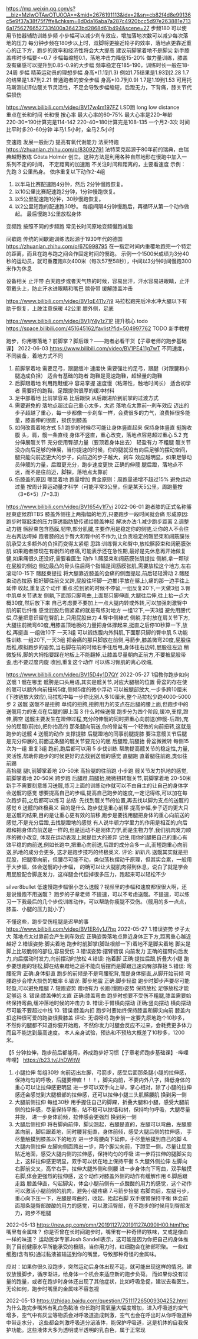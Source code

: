 

https://mp.weixin.qq.com/s?__biz=MzIwOTAwOTU0OA==&mid=2676191113&idx=2&sn=cb82f4d8e99136c5e9f37a38f75f7ffe&chksm=8d0da16aba7a287c4920bcc5d97e263881e7136a1756276652733f400a36423bd2868d61b494&scene=27
步频180  可以使用节拍器辅助训练步频
小步幅可以减少刹车效应，增加落地次数可以减少每次落地的压力
每分钟步频在180步以上时，双脚将更接近轮子的效率，落地点更靠近重心的正下方，跑步的效率和经济性将会大大提高
建议前脚掌着地不是脚尖
新手膝盖疼时步幅要<=0.7   步幅每缩短0.1，落地冲击力降低15-20%
   做力量训练，膝盖没有痛感可以提升到0.85-0.9的大步幅  频率稳定在185-190，训练时长一般在18-24周
步幅
精英运动员的理想步幅   身高*(1.1到1.3)   例如1.75结果是1.93到2.28   1.7的结果是1.87到2.21
普通跑者的安全步幅  身高*(0.7到0.9)      1.7是1.19到1.53
可用托马斯测试评估髋关节灵活性，不足会导致步幅缩短，后蹬无力，下背痛，膝关节代偿损伤



https://www.bilibili.com/video/BV17w4m197FZ
LSD跑  long low distance  
重点在长和时间  长和慢
按心率  最大心率的60-75%  最大心率是220-年龄   
220-30=190计算完是114-142    220-40=180计算完是108-135
一个月2-3次  时间比平时多20-60分钟   半马1.5小时，全马2.5小时

变速跑 
发展一般耐力  提高有氧代谢能力
法莱特跑     https://zhuanlan.zhihu.com/p/83092791
法特莱克起源于80年前的瑞典，由瑞典越野教练 Gösta Holmér 创立。这种方法是利用各种自然地形在慢跑中加入一系列不定的时间，
   不定距离的加速跑
不关注时间和距离的，主要看速度
示例：
先跑 3 公里热身。
依序重复以下动作2-4组
1. 以半马比赛配速跑4分钟，然后 2分钟慢跑恢复。
2. 以10公里比赛配速跑2分钟，1分钟慢跑恢复。
3. 以5公里配速跑1分钟，30秒慢跑恢复。
4. 以2公里短跑的配速跑30秒。
每组间隔4分钟慢跑后，再循环从第一个动作做起。
最后慢跑3公里放松身体


变频跑
按照不同的步频跑  常见长时间原地变频慢跑减脂

间歇跑  传统的间歇跑训练法起源于1930年代的德国
https://zhuanlan.zhihu.com/p/670998795
在一指定时间内重覆地跑完一个特定的距离，而且在跑与跑之间会作固定时间的慢跑。
示例一个1500米成绩为3分40秒的运动员，就可重覆跑8次400米（每次57至58秒），中间以3分钟时间慢跑300米作为休息

设备相关
止汗带  白天跑步或者天气热的时候，容易出汗，汗水容易进眼睛，止汗带戴头上，防止汗水进眼睛和嘴巴
髌骨带 缓解膝盖冲击

https://www.bilibili.com/video/BV1qE411v7j9
马拉松跑完后冷水冲大腿以下有助于恢复，上肢注意保暖 42公里
膝外侧，足底

https://www.bilibili.com/video/BV1jY4y1z71P
提升核心  todo
https://space.bilibili.com/451645162/favlist?fid=504997762 TODO 新手教程

跑步，你用哪落地？前脚掌？脚后跟？——跑者必看干货【子章老师的跑步基础课】 2022-06-03
https://www.bilibili.com/video/BV1PE411g7wT
不同速度，不同装备，着地方式不同
1. 前脚掌着地   需要足弓，跟腱缓冲  速度快  需要强壮的足弓，跟腱（对跟腱和小腿造成负担）  适合有基础的跑者
  跑鞋是竞速跑鞋，超轻量的跑鞋
2. 后脚跟着地  利用跑鞋缓冲  容易掌握  速度慢（粘滞性，触地时间长）  适合初学者
 需要好的跑鞋，足跟提供很厚的缓冲材料
3. 足中部着地  比前掌容易  比后跟快  从后跟进阶到前掌的过渡方式
4. 需要避免的
 落地点超过自己重心太多，太远  落地点太靠前--刹车效应
    迈出的步子超越了重心，每一步都像一步刹车一样，会费很多的力气，浪费掉很多能量，膝盖伸的很直，损伤到膝盖
5. 如何改善着地方式
  5.1 跑步的时候尽可能让身体竖直起来  保持身体竖直  挺胸收腹  头，肩，髋一条直线
       身体不竖直，重心改变，落地点容易超过重心
  5.2 充分伸展髋关节
      充分使用臀部力量（要顶着身体出去）  轻盈有力  不粗腿
    髋关节没办向后足够的伸展，当你提速的时候，你的腿就没有向后足够的摆动空间，腿只能向前迈更大的步子，向前迈的步子越大，刹车
     效应越明显，如果足够动员伸髋的力量，后蹬更充分，跑步速度更快
    正确的伸髋  腿后蹬，落地点不远，而不是往前迈，脚探，落地点太靠前
6. 伤膝盖的原因
  哪里着地
  跑量增加  黄金原则：周跑量递增不超过15%  避免运动过量  按周计算运动量才科学（可能平常3公里，但是某天5公里，周跑量按（3*6+5）/7=3.3）




https://www.bilibili.com/video/BV1654y1f7vi 2022-06-01
跑者膝的正式名称髂胫束症候群ITBS
 膝盖外侧往上两指幅的地方,只要跑步一段时间就会痛
形成原因: 跑步时髂胫束的压力穿透脂肪垫传递给膝盖神经
解决办法:1.减少跑步距离
2.调整动力链   髂胫束包含筋膜,韧带,部分肌腱,主要作用是稳定你的侧链,让你的人不会往左右两边垮掉
跑者膝的凶手臀大和臀中的不作为,让负责稳定的髂胫束和阔筋膜张肌承受太多额外的负担而变得太紧绷
思路:训练臀大和臀中,放松髂胫束和阔筋膜张肌
如果跑者膝现在有剧烈的疼痛,可能表示还在急性期,最好是先休息再开始做复健,如果痛很久还没好,需要看医生
动作
1.髂胫束和阔筋膜张肌提拉
 侧躺,拿一颗球在屁股的侧边  侧边最凸的骨头往后两个指幅是阔筋膜张肌,需要放松这个地方,左右滚动10-15下
 髂胫束提拉
 将大腿靠近膝盖的会痛的侧面提起,前后轻轻滑动
2.髂胫束动态拉筋
 把好脚往前交叉跨,屁股往坏脚一边推(手放在髂上),痛的那一边手往上延伸 
  收起,重复这个动作
  重点:拉到紧的时候不停留,一组反复20下,一天做3组
3.臀中肌单关节诱发
  侧躺,下面那只脚弯曲,上面那只脚伸直,大腿往后伸,往上抬一点大概30度,然后放下来
  自己考虑要不要加上一点大腿内转或外转,可以加强刺激臀中肌的前后纤维
  感觉屁股后侧紧紧的就是有练对地方  一组12下,一天3组
  避免用腰代偿,尽量把意识留在臀肌上,只用屁股出力
4.臀中侧棒式
  侧躺,手肘放在肩关节下方,大腿往前微弯60度,用膝盖顶地板的力量把身体撑起来,挺直之后停10秒算一下,放松,再挺直  一组做10下 一天3组
  可以锻炼腹内外斜肌,下面那只脚的臀中肌
5.功能性训练  一组20下,一天3组
  把会痛的那只脚放在前侧,弓箭步,膝盖微弯20度,屁股往后推,模拟跑步的姿势,当右脚在前的时候右手往后甩,身体往右边转,屁股往左边
   稍微旋转,脚的大拇指要踩在地板上不能翻掉,让膝盖尽量朝向正前方,不要被屁股带歪,也不要过度内旋  收回,重复这个动作
   可以练习臀肌的离心收缩,



https://www.bilibili.com/video/BV15D4y1D7QY  2022-05-27
1招教你跑步如何送髋
1 髋在哪里
髋胯是口头用语,其实是髋关节,对应大腿根的位置
骨盆的存在使的髋可以额外向前扭转5度,侧倾5度的微小浮动 
可以被腿部放大,一步多跨10厘米(下肢链放大效应),马拉松中每一步你比别人多10厘米,整个马拉松少跑4000-5000步
2 送髋
送髋不是扭胯
单纯的扭胯,扭胯用力的支点在后腿的腰上面,但跑步中的送髋用力的支点在后腿的脚上面
3 什么时候送髋
跑步分为四个阶段,缓冲,支撑,蹬伸,腾空  送髋主要发生在蹬伸过程,充分的伸髋的同时把重心向前送(伸髋-后蹬),充分的屈髋(前抬),把你抬高的
那条腿向前送,你的骨盆有一个轻微的向前扭转,这就是跑步的送髋
4 送髋的动作
支撑提膝 后腿蹬地的同事前腿提膝  要注意髋关节后腿是充分伸展的,前面这条腿的髋关节要充分的屈
   后腿蹬,前腿抬   骨盆微微转  每侧15次为一组  重复3组  跑前,跑后都可以用
5 步伐训练  帮助提高髋关节的稳定性,力量,灵活性,帮助你跑步的时候更好的去找到送髋的感觉
直腿跑  直着腿往前跑,类似往前踢  
高抬腿  腿t,前脚掌着地 20-50米  高抬腿的往前跑
小步跑  髋关节发力扒地的感觉,前脚掌着地 20-50米
跨步跑  后腿蹬,前腿抬,微微扭转髋关节,前脚掌着地 20-50米
新手不需要刻意练习送髋,练习上面的训练动作就可以不由自主的让自己的身体学会送髋的感觉
想要提高自己的步幅,提高自己跑步的速度,一定记得练,可以加在每次跑步前,之后都可以练习
总结: 先找到髋关节的位置,再去找以脚为支点的送髋的感觉
6 送髋的终极奥义  目的是什么  跑步就是重心前移
提高步幅,步子迈的更大只是送髋的结果,目的是让重心更有效的前移,跑步是要找用腿把身体的重心向前送的感觉,不是充分后蹬,去找腿蹬地的感觉
有人说牛顿力学里力的作用是相互的,向后蹬和把身体向前送是一样的,但是运动不是刚体力学,而是生物力学,我们肌肉发力顺序的微小改变,
体现在运动表现上就是巨大的差异
记住,用你的腿把自己的重心有效平稳的向前送,例如长跑中,把重心向前送,后蹬的成分会多一点,而短跑重心向前送,扒地的成分会更多,
  这才是跑步技巧的终极奥义.
评论:
趴趴凡
送髋其实就是扭屁股，把腿带向前，但腰尽可能不动，类似荡秋摆动千原理，但其实会累，一般用于大步幅，体会送髋的小步幅，
的确可以让大腿肌肉得到休息，说白了就是学会用屁股配合脚底发力，这样腿会代偿掉很多压力，跑起来可以轻松不少

silver8bullet
低速慢跑步幅很小怎么送髋？视频里的歩幅和速度都很很大啊，还是说慢跑不用送髋？
跑步的子章老师
不提速，可以不考虑送髋。不提速，可以练习一下我最后的几个步伐训练动作，可以帮助你瘦腿不受伤。（髋用的多一点点，膝盖、小腿的压力就小了）



不懂这些，跑步受伤粗腿是迟早的事
https://www.bilibili.com/video/BV1ER4y1J7hp 2022-05-27
1.错误姿势 步子太大
 落地点太过靠前会产生刹车效应
 正确姿势落地点靠近身体正下方,距离重心越近越好
2.错误姿势:脚尖着地
  跑步时前脚掌(脚趾根部一下)着地不是脚尖着地  脚尖是脚上比较脆弱的部位,容易受伤
3.错误姿势:摆臂错误 向前发力
  正确的摆臂向后发力,向后摆动时发力,向前摆动时放松
4.错误: 拖着脚   正确:提拉后跟,折叠大小腿
 跑步要想跑的轻松,脚在结束蹬地之后不能向后摆而是脚跟迅速向臀部靠拢
5.错误: 弯腰驼背   正确:身体挺直
  跑步的前倾是不是弯腰驼背,而是身体挺直,从脚开始前倾   弯腰跑步会增大损伤的概率
6.错误: 脚步地震  正确:脚步轻盈
  跑步时脚步声要尽可能轻盈,可以避免粗腿
7. 短跑姿势   蹬地有力
   长跑(慢跑)姿势  保持放松 足够放松才能足够远
8. 错误:膝盖伸的太直    正确:膝盖弯曲
   跑步时想要不受伤不粗腿,膝盖需要始终保持弯曲,缓冲落地时候的冲击力
9. 错误:手臂横向摆动   正确:竖向摆动
   横向摆动尽可能不要超过中线
10. 错误:膝盖内扣
   跑步时要始终保持膝盖和脚尖向前  膝盖内扣这种很可爱的跑姿很费膝盖
评论:
无语呀吗
跑步前一定要先原地跑个10秒多，不然你的腿都不知道你要开始跑，不然你发力时腿会反应不过来，会耗费更多体力而且不能达到最高速度。
本人亲身试验，预热和不预热大概差了10秒多，1200米。




【5 分钟拉伸，跑步前后都能用，养成跑步好习惯【子章老师跑步基础课】-哔哩哔哩】 https://b23.tv/JhDWltW
1. 小腿拉伸  每组30秒
向前迈出左脚，弓箭步，感受后面那条腿小腿的拉伸感，保持均匀的呼吸，后腿要伸直！！！，脚尖向前，不要内外八字，降低身体的重心可以让拉伸感更明显
进一步可以双手向上举，掌心相对，除了小腿的拉伸感还会感觉到大腿根部的拉伸感，还可以拉伸小腿三头肌髂腰肌 
  换到另一侧  
2. 大腿前侧拉伸 每组30秒
   用手握住自己的脚踝，折叠大腿和小腿，感受大腿前侧的拉伸感，尽量保持平衡，站不稳可以扶墙和树，保持均匀呼吸，大腿尽量并拢，
   进一步身体前倾，拉伸感会更强烈
  换到另一侧
3. 大腿后侧拉伸
将右脚向前伸，脚尖翘起，右腿是直的，左腿可以弯曲，左腿膝盖向前，脚后跟着地，同时腰背挺直，身体前倾，感受大腿后侧的拉伸感，
   手尽量触摸到膝盖以下的地方
   进一步弯腰向下延伸，手尽量触摸到自己的脚
4.大腿内侧拉伸
   左脚向侧面跨出一步，两个脚尖向前，下蹲至一侧，尽量让屁股贴近地面，感受大腿内侧的拉伸感，保持均匀的呼吸
   进一步将拉伸的腿脚尖向上，这样拉伸感更明显，双手可以伏在地上保持平衡
5.大腿外侧拉伸
   左脚向右脚前交叉，高举右手，拉伸大腿外侧和侧腰
   进一步身体向下弯曲，双手触摸右脚,体会更强烈的拉伸感，这个动作对膝盖外侧的动作有缓解作用
6.脚后跟走路
   膝盖伸直，勾起脚尖，体会小腿前侧有一点酸酸的用力的感觉，这个动作可以激活小腿前侧的肌肉，避免小腿疼痛
7.弓箭步抬腿
  右脚向后，左腿弓步，重心向下压一下，左腿是弯曲的，收起，抬起右脚   双手摆臂保持平衡
  体会前面那条腿臀部酸酸的用力的感觉，可以激活臀部，在不跑步的时候用到臀部发力，跑步不粗腿  

2022-05-13
https://new.qq.com/omn/20191127/20191127A090IH00.html?pc
嘴里有金属味？
你是否曾在长时间跑步时，嘴里有一种奇怪的铁味，又或是像血一样的味道？
运动医学专家Josh Sandell表示，这可能是因为你把自己的身体推到了目前健康水平所能承受的极限。当你用力时，红细胞会在肺部积聚。
一些红细胞(含有铁)通过黏液被输送到你的嘴里，导致那种奇怪的金属味。

应对：如果你很久没跑步，突然运动后身体出现不适，就可能出现这样的情况。建议放慢脚步，循序渐进，给身体一个机会来适应新的跑步负荷。
而如果你没有过量的跑量，或者在跑步时身体还出现了其他症状，比如呼吸急促，建议去看医生。无论如何，跑步时嘴里的金属味不容忽视

2022-05-13
https://zhidao.baidu.com/question/751117265009304252.html
为什么跑完步嘴外有乳白色黏液
你长跑时需氧量大幅度增加，进入呼吸道的空气增多，空气中有灰尘等物质会对呼吸道造成刺激，空气也会在呼出时从你呼吸道种中带走水分，
这些都会刺激呼吸道分泌液体，能保护呼吸道，这是机体的自我保护功能。这些液体大多为透明或半透明的乳白色，属于正常现